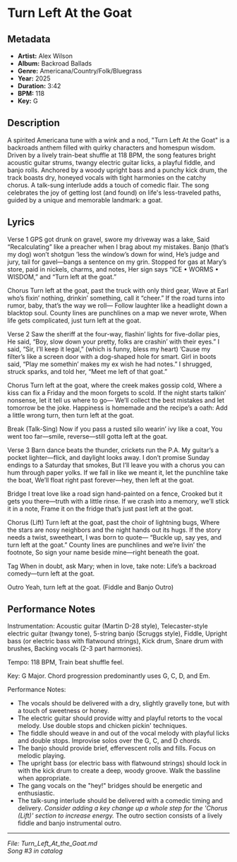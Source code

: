 # Turn Left At the Goat

## Metadata
- **Artist:** Alex Wilson
- **Album:** Backroad Ballads
- **Genre:** Americana/Country/Folk/Bluegrass
- **Year:** 2025
- **Duration:** 3:42
- **BPM:** 118
- **Key:** G

## Description
A spirited Americana tune with a wink and a nod, "Turn Left At the Goat" is a backroads anthem filled with quirky characters and homespun wisdom. Driven by a lively train-beat shuffle at 118 BPM, the song features bright acoustic guitar strums, twangy electric guitar licks, a playful fiddle, and banjo rolls. Anchored by a woody upright bass and a punchy kick drum, the track boasts dry, honeyed vocals with tight harmonies on the catchy chorus. A talk-sung interlude adds a touch of comedic flair. The song celebrates the joy of getting lost (and found) on life's less-traveled paths, guided by a unique and memorable landmark: a goat.

## Lyrics

Verse 1
GPS got drunk on gravel, swore my driveway was a lake,
Said “Recalculating” like a preacher when I brag about my mistakes.
Banjo (that’s my dog) won’t shotgun ’less the window’s down for wind,
He’s judge and jury, tail for gavel—bangs a sentence on my grin.
Stopped for gas at Mary’s store, paid in nickels, charms, and notes,
Her sign says “ICE • WORMS • WISDOM,” and “Turn left at the goat.”

Chorus
Turn left at the goat, past the truck with only third gear,
Wave at Earl who’s fixin’ nothing, drinkin’ something, call it “cheer.”
If the road turns into rumor, baby, that’s the way we roll—
Follow laughter like a headlight down a blacktop soul.
County lines are punchlines on a map we never wrote,
When life gets complicated, just turn left at the goat.

Verse 2
Saw the sheriff at the four-way, flashin’ lights for five-dollar pies,
He said, “Boy, slow down your pretty, folks are crashin’ with their eyes.”
I said, “Sir, I’ll keep it legal,” (which is funny, bless my heart)
’Cause my filter’s like a screen door with a dog-shaped hole for smart.
Girl in boots said, “Play me somethin’ makes my ex wish he had notes.”
I shrugged, struck sparks, and told her, “Meet me left of that goat.”

Chorus
Turn left at the goat, where the creek makes gossip cold,
Where a kiss can fix a Friday and the moon forgets to scold.
If the night starts talkin’ nonsense, let it tell us where to go—
We’ll collect the best mistakes and let tomorrow be the joke.
Happiness is homemade and the recipe’s a oath:
Add a little wrong turn, then turn left at the goat.

Break (Talk-Sing)
Now if you pass a rusted silo wearin’ ivy like a coat,
You went too far—smile, reverse—still gotta left at the goat.

Verse 3
Barn dance beats the thunder, crickets run the P.A.
My guitar’s a pocket lighter—flick, and daylight looks away.
I don’t promise Sunday endings to a Saturday that smokes,
But I’ll leave you with a chorus you can hum through paper yolks.
If we fall in like we meant it, let the punchline take the boat,
We’ll float right past forever—hey, then left at the goat.

Bridge
I treat love like a road sign hand-painted on a fence,
Crooked but it gets you there—truth with a little rinse.
If we crash into a memory, we’ll stick it in a note,
Frame it on the fridge that’s just past left at the goat.

Chorus (Lift)
Turn left at the goat, past the choir of lightning bugs,
Where the stars are nosy neighbors and the night hands out its hugs.
If the story needs a twist, sweetheart, I was born to quote—
“Buckle up, say yes, and turn left at the goat.”
County lines are punchlines and we’re livin’ the footnote,
So sign your name beside mine—right beneath the goat.

Tag
When in doubt, ask Mary; when in love, take note:
Life’s a backroad comedy—turn left at the goat.

Outro
Yeah, turn left at the goat. (Fiddle and Banjo Outro)

## Performance Notes

Instrumentation: Acoustic guitar (Martin D-28 style), Telecaster-style electric guitar (twangy tone), 5-string banjo (Scruggs style), Fiddle, Upright bass (or electric bass with flatwound strings), Kick drum, Snare drum with brushes, Backing vocals (2-3 part harmonies).

Tempo: 118 BPM, Train beat shuffle feel.

Key: G Major. Chord progression predominantly uses G, C, D, and Em.

Performance Notes:
*   The vocals should be delivered with a dry, slightly gravelly tone, but with a touch of sweetness or honey.
*   The electric guitar should provide witty and playful retorts to the vocal melody. Use double stops and chicken pickin' techniques.
*   The fiddle should weave in and out of the vocal melody with playful licks and double stops. Improvise solos over the G, C, and D chords.
*   The banjo should provide brief, effervescent rolls and fills. Focus on melodic playing.
*   The upright bass (or electric bass with flatwound strings) should lock in with the kick drum to create a deep, woody groove. Walk the bassline when appropriate.
*   The gang vocals on the "hey!" bridges should be energetic and enthusiastic.
*   The talk-sung interlude should be delivered with a comedic timing and delivery.
*Consider adding a key change up a whole step for the 'Chorus (Lift)' section to increase energy.* The outro section consists of a lively fiddle and banjo instrumental outro.

---
*File: Turn_Left_At_the_Goat.md*  
*Song #3 in catalog*
